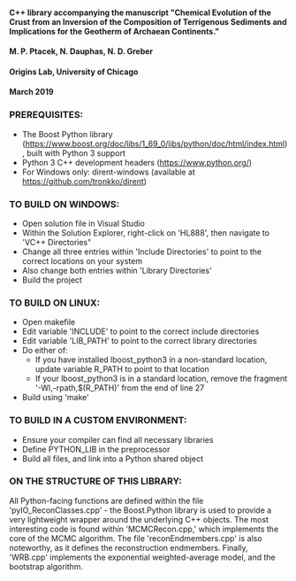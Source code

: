 #### C++ library accompanying the manuscript "Chemical Evolution of the Crust from an Inversion of the Composition of Terrigenous Sediments and Implications for the Geotherm of Archaean Continents."
#### M. P. Ptacek, N. Dauphas, N. D. Greber
#### Origins Lab, University of Chicago
#### March 2019

### PREREQUISITES:
- The Boost Python library (https://www.boost.org/doc/libs/1_69_0/libs/python/doc/html/index.html), built with Python 3 support
- Python 3 C++ development headers (https://www.python.org/)
- For Windows only: dirent-windows (available at https://github.com/tronkko/dirent)

### TO BUILD ON WINDOWS:
- Open solution file in Visual Studio
- Within the Solution Explorer, right-click on 'HL888', then navigate to 'VC++ Directories"
- Change all three entries within 'Include Directories' to point to the correct locations on your system
- Also change both entries within 'Library Directories'
- Build the project

### TO BUILD ON LINUX:
- Open makefile
- Edit variable 'INCLUDE' to point to the correct include directories
- Edit variable 'LIB_PATH' to point to the correct library directories
- Do either of:
  - If you have installed lboost_python3 in a non-standard location, update variable R_PATH to point to that location
  - If your lboost_python3 is in a standard location, remove the fragment '-Wl,-rpath,$(R_PATH)' from the end of line 27
- Build using 'make'

### TO BUILD IN A CUSTOM ENVIRONMENT:
- Ensure your compiler can find all necessary libraries
- Define PYTHON_LIB in the preprocessor
- Build all files, and link into a Python shared object

### ON THE STRUCTURE OF THIS LIBRARY:
All Python-facing functions are defined within the file 'pyIO_ReconClasses.cpp' - the Boost.Python library is used to provide a very lightweight wrapper around the underlying C++ objects. The most interesting code is found within 'MCMCRecon.cpp,' which implements the core of the MCMC algorithm. The file 'reconEndmembers.cpp' is also noteworthy, as it defines the reconstruction endmembers. Finally, 'WRB.cpp' implements the exponential weighted-average model, and the bootstrap algorithm.
